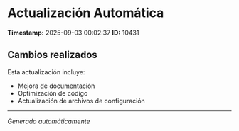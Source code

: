 # Actualización Automática

**Timestamp:** 2025-09-03 00:02:37
**ID:** 10431

## Cambios realizados

Esta actualización incluye:
- Mejora de documentación
- Optimización de código
- Actualización de archivos de configuración

---
*Generado automáticamente*

